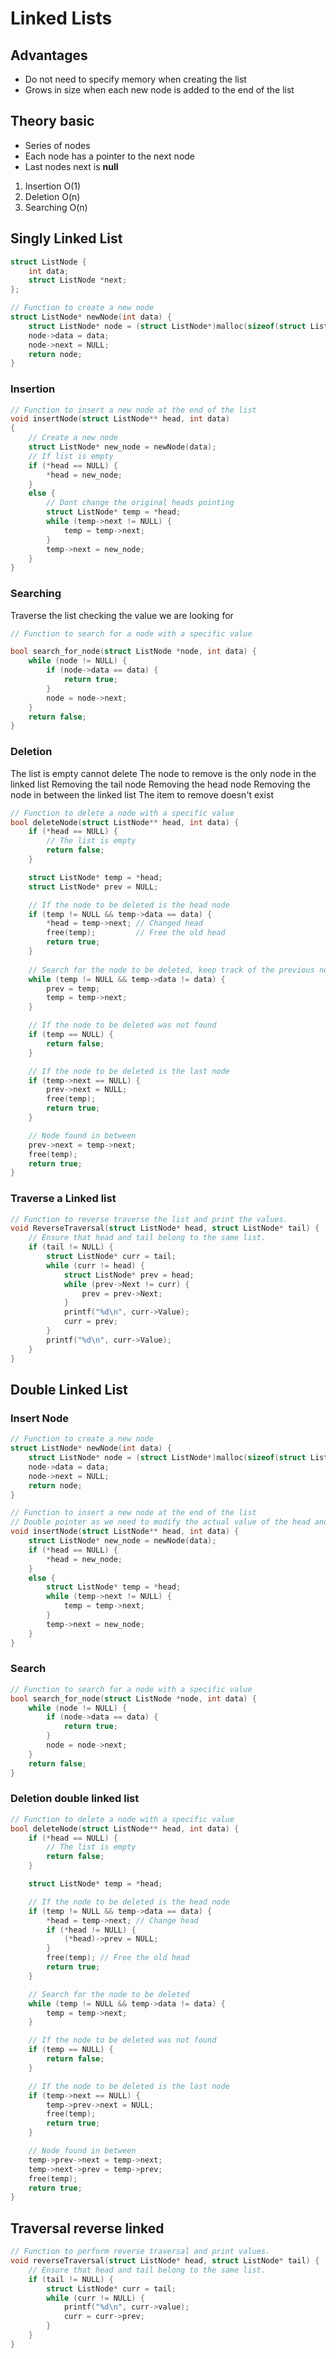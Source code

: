 # Linked Lists

## Advantages

- Do not need to specify memory when creating the list
- Grows in size when each new node is added to the end of the list

## Theory basic

- Series of nodes
- Each node has a pointer to the next node
- Last nodes next is **null**

1. Insertion O(1)
2. Deletion O(n)
3. Searching O(n)

## Singly Linked List

```c
struct ListNode {
    int data;
    struct ListNode *next;
};

// Function to create a new node
struct ListNode* newNode(int data) {
    struct ListNode* node = (struct ListNode*)malloc(sizeof(struct ListNode));
    node->data = data;
    node->next = NULL;
    return node;
}
```

### Insertion

```c
// Function to insert a new node at the end of the list
void insertNode(struct ListNode** head, int data) 
{
	// Create a new node
    struct ListNode* new_node = newNode(data);
	// If list is empty 
    if (*head == NULL) {
        *head = new_node;
    } 
    else {
		// Dont change the original heads pointing 
	    struct ListNode* temp = *head;
        while (temp->next != NULL) {
            temp = temp->next;
        }
        temp->next = new_node;
    }
}
```

### Searching

Traverse the list checking the value we are looking for

```c
// Function to search for a node with a specific value

bool search_for_node(struct ListNode *node, int data) {
    while (node != NULL) {
        if (node->data == data) {
            return true;
        }
        node = node->next;
    }
    return false;
}
```

### Deletion

The list is empty cannot delete
The node to remove is the only node in the linked list
Removing the tail node
Removing the head node
Removing the node in between the linked list
The item to remove doesn't exist

```c
// Function to delete a node with a specific value
bool deleteNode(struct ListNode** head, int data) {
    if (*head == NULL) {
        // The list is empty
        return false;
    }

    struct ListNode* temp = *head;
    struct ListNode* prev = NULL;

    // If the node to be deleted is the head node
    if (temp != NULL && temp->data == data) {
        *head = temp->next; // Changed head
        free(temp);         // Free the old head
        return true;
    }
  
    // Search for the node to be deleted, keep track of the previous node
    while (temp != NULL && temp->data != data) {
        prev = temp;
        temp = temp->next;
    }

    // If the node to be deleted was not found
    if (temp == NULL) {
        return false;
    }

    // If the node to be deleted is the last node
    if (temp->next == NULL) {
        prev->next = NULL;
        free(temp);
        return true;
    }

    // Node found in between
    prev->next = temp->next;
    free(temp);
    return true;
}
```

### Traverse a Linked list

```c
// Function to reverse traverse the list and print the values.
void ReverseTraversal(struct ListNode* head, struct ListNode* tail) {
    // Ensure that head and tail belong to the same list.
    if (tail != NULL) {
        struct ListNode* curr = tail;
        while (curr != head) {
            struct ListNode* prev = head;
            while (prev->Next != curr) {
                prev = prev->Next;
            }
            printf("%d\n", curr->Value);
            curr = prev;
        }
        printf("%d\n", curr->Value);
    }
}
```

## Double Linked List

### Insert Node

```c
// Function to create a new node
struct ListNode* newNode(int data) {
    struct ListNode* node = (struct ListNode*)malloc(sizeof(struct ListNode));
    node->data = data;
    node->next = NULL;
    return node;
}
```

```c
// Function to insert a new node at the end of the list
// Double pointer as we need to modify the actual value of the head and not just a copy
void insertNode(struct ListNode** head, int data) {
    struct ListNode* new_node = newNode(data);
    if (*head == NULL) {
        *head = new_node;
    } 
    else {
        struct ListNode* temp = *head;
        while (temp->next != NULL) {
            temp = temp->next;
        }
        temp->next = new_node;
    }
}
```

### Search

```c
// Function to search for a node with a specific value
bool search_for_node(struct ListNode *node, int data) {
    while (node != NULL) {
        if (node->data == data) {
            return true;
        }
        node = node->next;
    }
    return false;
}
```

### Deletion double linked list

```c
// Function to delete a node with a specific value
bool deleteNode(struct ListNode** head, int data) {
    if (*head == NULL) {
        // The list is empty
        return false;
    }

    struct ListNode* temp = *head;

    // If the node to be deleted is the head node
    if (temp != NULL && temp->data == data) {
        *head = temp->next; // Change head
        if (*head != NULL) {
            (*head)->prev = NULL;
        }
        free(temp); // Free the old head
        return true;
    }

    // Search for the node to be deleted
    while (temp != NULL && temp->data != data) {
        temp = temp->next;
    }

    // If the node to be deleted was not found
    if (temp == NULL) {
        return false;
    }

    // If the node to be deleted is the last node
    if (temp->next == NULL) {
        temp->prev->next = NULL;
        free(temp);
        return true;
    }

    // Node found in between
    temp->prev->next = temp->next;
    temp->next->prev = temp->prev;
    free(temp);
    return true;
}
```

## Traversal reverse linked

```c
// Function to perform reverse traversal and print values.
void reverseTraversal(struct ListNode* head, struct ListNode* tail) {
    // Ensure that head and tail belong to the same list.
    if (tail != NULL) {
        struct ListNode* curr = tail;
        while (curr != NULL) {
            printf("%d\n", curr->value);
            curr = curr->prev;
        }
    }
}
```
